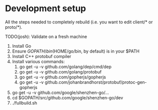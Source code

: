 # Development setup

All the steps needed to completely rebuild (i.e. you want to edit client/* or proto/*).

TODO(josh): Validate on a fresh machine

1.  Install Go
2.  Ensure $GOPATH/bin ($HOME/go/bin, by default) is in your $PATH
3.  Install C++ protobuf compiler
4.  Install various commands:  
    1.  go get -u -v github.com/golang/dep/cmd/dep
    2.  go get -u -v github.com/golang/protobuf
    3.  go get -u -v github.com/gopherjs/gopherjs
    4.  go get -u -v github.com/johanbrandhorst/protobuf/protoc-gen-gopherjs
5.  go get -u -v github.com/google/shenzhen-go/...
6.  cd $GOPATH/src/github.com/google/shenzhen-go/dev
7.  ./fullbuild.sh